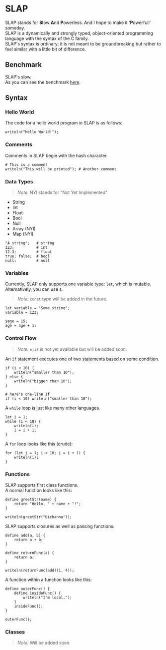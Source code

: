 # SLAP
SLAP stands for **Sl**ow **A**nd **P**owerless. And I hope to make it '**P**owerfull' someday.<br>
SLAP is a dynamically and strongly typed, object-oriented programming language with the syntax of the C family.<br>
SLAP's syntax is ordinary; it is not meant to be groundbreaking but rather to feel similar with a little bit of difference.

## Benchmark
SLAP's slow.<br>
As you can see the benchmark [here](https://github.com/bichanna/slap/tree/master/benchmark#readme).

## Syntax

### Hello World
The code for a hello world program in SLAP is as follows:
```
writeln("Hello World!");
```

### Comments
Comments in SLAP begin with the hash character.
```
# This is a comment
writeln("This will be printed"); # Another comment
```

### Data Types
> *Note:* NYI stands for "Not Yet Implemented"
 - String
 - Int
 - Float
 - Bool
 - Null
 - Array (NYI)
 - Map (NYI)
```
"A string";   # string
123;          # int
12.3;         # float
true; false;  # bool
null;         # null
```

### Variables
Currently, SLAP only supports one variable type: `let`, which is mutable. Alternatively, you can use `$`.
> *Note:* `const` type will be added in the future.
```
let variable = "Some string";
variable = 123;

$age = 15;
age = age + 1;
```

### Control Flow
> *Note:* `elif` is not yet available but will be added soon.

An `if` statement executes one of two statements based on some condition.
```
if (i < 10) {
    writeln("smaller than 10");
} else {
    writeln("bigger than 10");
}

# here's one-line if
if (i < 10) writeln("smaller than 10");
```

A `while` loop is just like many other languages.
```
let i = 1;
while (i < 10) {
    writeln(i);
    i = i + 1;
}
```

A `for` loop looks like this (crude):
```
for (let i = 1; i < 10; i = i + 1) {
    writeln(i);
}
```

### Functions
SLAP supports first class functions.<br>
A normal function looks like this:
```
define greetStr(name) {
    return "Hello, " + name + "!";
}

writeln(greetStr("bichanna"));
```
SLAP supports closures as well as passing functions.
```
define add(a, b) {
    return a + b;
}

define returnFunc(a) {
    return a;
}

writeln(returnFunc(add)(1, 4));
```
A function within a function looks like this:
```
define outerFunc() {
    define insideFunc() {
        writeln("I'm local.");
    }
    insideFunc();
}

outerFunc();
```

### Classes
> *Note:* Will be added soon.


